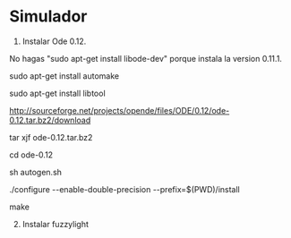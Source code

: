 Simulador
=========


1) Instalar Ode 0.12.

No hagas "sudo apt-get install libode-dev" porque instala la version 0.11.1.

sudo apt-get install automake

sudo apt-get install libtool

http://sourceforge.net/projects/opende/files/ODE/0.12/ode-0.12.tar.bz2/download

tar xjf ode-0.12.tar.bz2

cd ode-0.12

sh autogen.sh

./configure --enable-double-precision --prefix=$(PWD)/install

make

2) Instalar fuzzylight

